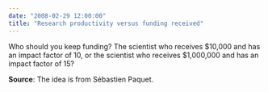```yaml
---
date: "2008-02-29 12:00:00"
title: "Research productivity versus funding received"
---
```




Who should you keep funding? The scientist who receives $10,000 and has an impact factor of 10, or the scientist who receives $1,000,000 and has an impact factor of 15? 

__Source__: The idea is from Sébastien Paquet. 

